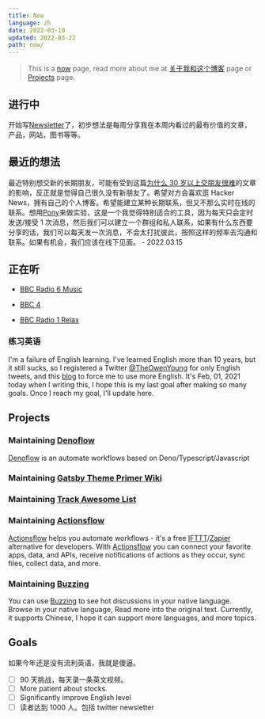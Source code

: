 ```yaml
---
title: Now
language: zh
date: 2022-03-10
updated: 2022-03-22
path: now/
---
```


> This is a [now](https://nownownow.com/about) page, read more about me at [关于我和这个博客](/content/pages/about.md) page or [Projects](/content/projects.md) page.

## 进行中

开始写[Newsletter](https://theowenyoung.substack.com)了，初步想法是每周分享我在本周内看过的最有价值的文章，产品，网站，图书等等。

## 最近的想法

最近特别想交新的长期朋友，可能有受到这篇[为什么 30 岁以上交朋友很难](https://www.nytimes.com/2012/07/15/fashion/the-challenge-of-making-friends-as-an-adult.html)的文章的影响，反正就是觉得自己很久没有新朋友了。希望对方会喜欢逛 Hacker News，拥有自己的个人博客。希望能建立某种长期联系，但又不那么实时在线的联系。想用[Pony](https://www.ponymessenger.com/)来做实验，这是一个我觉得特别适合的工具，因为每天只会定时发送/接受 1 次消息，然后我们可以建立一个群组和私人联系，如果有什么东西要分享的话，我们可以每天发一次消息，不会太打扰彼此，按照这样的频率去沟通和联系。如果有机会，我们应该在线下见面。 - 2022.03.15

## 正在听

- [BBC Radio 6 Music](https://www.bbc.co.uk/sounds/play/live:bbc_6music)

- [BBC 4](https://www.bbc.co.uk/sounds/play/live:bbc_radio_fourfm)

- [BBC Radio 1 Relax](https://www.bbc.co.uk/sounds/play/live:bbc_radio_one_relax)

### 练习英语

I'm a failure of English learning. I've learned English more than 10 years, but it still sucks, so I registered a Twitter [@TheOwenYoung](https://twitter.com/TheOwenYoung) for only English tweets, and this [blog](https://blog.owenyoung.com) to force me to use more English. It's Feb, 01, 2021 today when I writing this, I hope this is my last goal after making so many goals. Once I reach my goal, I'll update here.

## Projects

### Maintaining [Denoflow](https://github.com/denoflow/denoflow)

[Denoflow](https://github.com/denoflow/denoflow) is an automate workflows based on Deno/Typescript/Javascript

### Maintaining [Gatsby Theme Primer Wiki](https://github.com/theowenyoung/gatsby-theme-primer-wiki)

### Maintaining [Track Awesome List](https://www.trackawesomelist.com)

### Maintaining [Actionsflow](https://github.com/actionsflow/actionsflow)

[Actionsflow](https://github.com/actionsflow/actionsflow) helps you automate workflows - it's a free [IFTTT](https://ifttt.com/)/[Zapier](https://zapier.com/) alternative for developers. With [Actionsflow](https://github.com/actionsflow/actionsflow) you can connect your favorite apps, data, and APIs, receive notifications of actions as they occur, sync files, collect data, and more.

### Maintaining [Buzzing](https://www.buzzing.cc/)

You can use [Buzzing](https://www.buzzing.cc/) to see hot discussions in your native language. Browse in your native language, Read more into the original text. Currently, it supports Chinese, I hope it can support more languages, and more topics.

## Goals

如果今年还是没有流利英语，我就是傻逼。

- [ ] 90 天挑战，每天录一条英文视频。
- [ ] More patient about stocks.
- [ ] Significantly improve English level
- [ ] 读者达到 1000 人。包括 twitter newsletter
